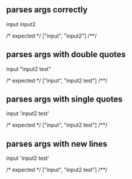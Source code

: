 ## parses args correctly
input input2

/* expected */
["input", "input2"]
/**/

## parses args with double quotes
input "input2 test"

/* expected */
["input", "input2 test"]
/**/

## parses args with single quotes
input 'input2 test'

/* expected */
["input", "input2 test"]
/**/


## parses args with new lines
input
'input2 test'

/* expected */
["input", "input2 test"]
/**/